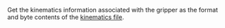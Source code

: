 Get the kinematics information associated with the gripper as the format and byte contents of the [kinematics file](/operate/reference/kinematic-chain-config/).
